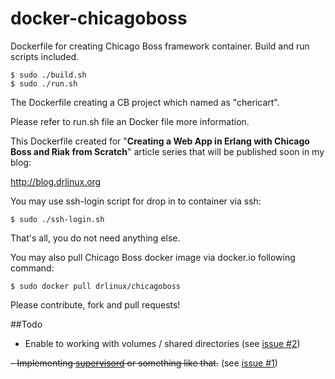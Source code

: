 docker-chicagoboss
==================

Dockerfile for creating Chicago Boss framework container. Build and run scripts included.

	$ sudo ./build.sh
	$ sudo ./run.sh


The Dockerfile creating a CB project which named as "chericart". 

Please refer to run.sh file an Docker file more information.

This Dockerfile created for "**Creating a Web App in Erlang with Chicago Boss and Riak from Scratch**" article series that will be published soon in my blog:

http://blog.drlinux.org

You may use ssh-login script for drop in to container via ssh: 

	$ sudo ./ssh-login.sh
	
That's all, you do not need anything else.

You may also pull Chicago Boss docker image via docker.io following command:

	$ sudo docker pull drlinux/chicagoboss
	
Please contribute, fork and pull requests!

##Todo

- Enable to working with volumes / shared directories (see [issue #2](https://github.com/drlinux/docker-chicagoboss/issues/2))


~~- Implementing [supervisord](http://supervisord.org) or something like that.~~ (see [issue #1](https://github.com/drlinux/docker-chicagoboss/issues/1))

